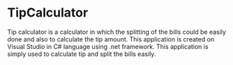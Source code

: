 # TipCalculator
Tip calculator  is a calculator in which the splitting of the bills could be easily done and also to calculate the tip amount.
This application is created on Visual Studio in C# language using .net framework.
This application is simply used to calculate tip and split the bills easily.

